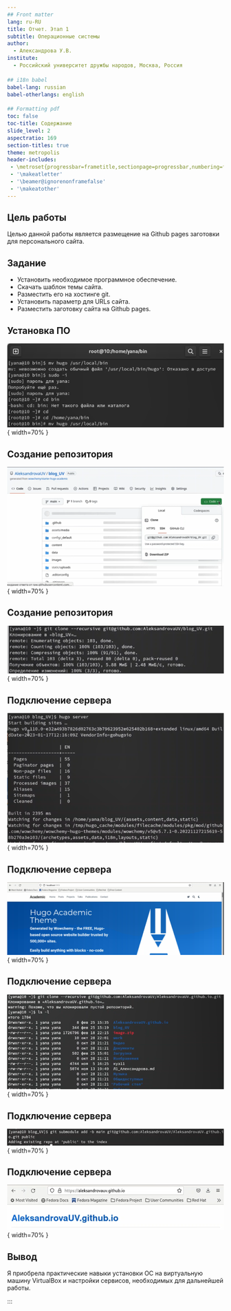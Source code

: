 ```yaml
---
## Front matter
lang: ru-RU
title: Отчет. Этап 1
subtitle: Операционные системы
author:
  - Александрова У.В.
institute:
  - Российский университет дружбы народов, Москва, Россия

## i18n babel
babel-lang: russian
babel-otherlangs: english

## Formatting pdf
toc: false
toc-title: Содержание
slide_level: 2
aspectratio: 169
section-titles: true
theme: metropolis
header-includes:
 - \metroset{progressbar=frametitle,sectionpage=progressbar,numbering=fraction}
 - '\makeatletter'
 - '\beamer@ignorenonframefalse'
 - '\makeatother'
---
```


## Цель работы

Целью данной работы является размещение на Github pages заготовки для персонального сайта.


## Задание

- Установить необходимое программное обеспечение.
- Скачать шаблон темы сайта.
- Разместить его на хостинге git.
- Установить параметр для URLs сайта.
- Разместить заготовку сайта на Github pages.

## Установка ПО

![Установка ПО](image/1.PNG){ width=70% }

## Создание репозитория

![Шаблон](image/2.PNG){ width=70% }

## Создание репозитория

![Git clone](image/3.PNG){ width=70% }

## Подключение сервера

![Запуск утилиты](image/6.PNG){ width=70% }

## Подключение сервера

![Сайт](image/7.PNG){ width=70% }

## Подключение сервера

![Клонирование нового репозитория](image/8.PNG){ width=70% }

## Подключение сервера

![Повторение](image/13.PNG){ width=70% }

## Подключение сервера

![Сайт](image/14.PNG){ width=70% }

## Вывод

Я приобрела практические навыки установки ОС на виртуальную машину VirtualBox и настройки сервисов, необходимых для дальнейшей работы.


:::

